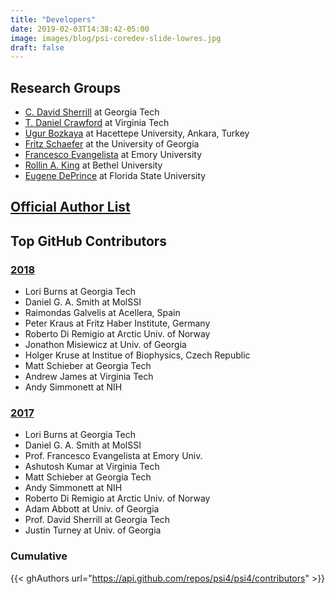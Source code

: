```yaml
---
title: "Developers"
date: 2019-02-03T14:38:42-05:00
image: images/blog/psi-coredev-slide-lowres.jpg
draft: false
---
```


## Research Groups

* [C. David Sherrill](http://www.chemistry.gatech.edu/people/sherrill/david/) at Georgia Tech
* [T. Daniel Crawford](http://www.chem.vt.edu/general.php?page=dcrawford) at Virginia Tech
* [Ugur Bozkaya](http://www.researchgate.net/profile/Ugur_Bozkaya) at Hacettepe University, Ankara, Turkey
* [Fritz Schaefer](http://www.ccqc.uga.edu/people/member_page.php?id=6/) at the University of Georgia
* [Francesco Evangelista](http://chemistry.emory.edu/home/people/faculty/evangelista-francesco.html) at Emory University
* [Rollin A. King](http://cas.bethel.edu/dept/chemistry/faculty) at Bethel University
* [Eugene DePrince](http://www.chem.fsu.edu/bio-t.php?userID=1272) at Florida State University

## [Official Author List](https://github.com/psi4/psi4/blob/master/codemeta.json)

<script src="https://embed.github.com/view/geojson/psi4/psi4meta/master/psicode-dev-map/psi4-dev-map.geojson"></script>

## Top GitHub Contributors

### [2018](https://github.com/psi4/psi4/graphs/contributors?from=2018-01-01&to=2018-12-31&type=c)

* Lori Burns at Georgia Tech
* Daniel G. A. Smith at MolSSI
* Raimondas Galvelis at Acellera, Spain
* Peter Kraus at Fritz Haber Institute, Germany
* Roberto Di Remigio at Arctic Univ. of Norway
* Jonathon Misiewicz at Univ. of Georgia
* Holger Kruse at Institue of Biophysics, Czech Republic
* Matt Schieber at Georgia Tech
* Andrew James at Virginia Tech
* Andy Simmonett at NIH

### [2017](https://github.com/psi4/psi4/graphs/contributors?from=2017-01-01&to=2017-12-31&type=c)

* Lori Burns at Georgia Tech
* Daniel G. A. Smith at MolSSI
* Prof. Francesco Evangelista at Emory Univ.
* Ashutosh Kumar at Virginia Tech
* Matt Schieber at Georgia Tech
* Andy Simmonett at NIH
* Roberto Di Remigio at Arctic Univ. of Norway
* Adam Abbott at Univ. of Georgia
* Prof. David Sherrill at Georgia Tech
* Justin Turney at Univ. of Georgia

### Cumulative

{{< ghAuthors url="https://api.github.com/repos/psi4/psi4/contributors" >}}

